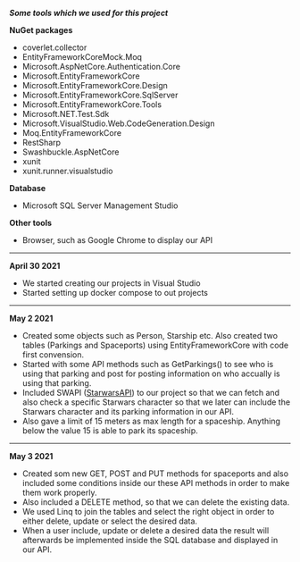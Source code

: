 ***Some tools which we used for this project***

**NuGet packages**
- coverlet.collector
- EntityFrameworkCoreMock.Moq
- Microsoft.AspNetCore.Authentication.Core
- Microsoft.EntityFrameworkCore
- Microsoft.EntityFrameworkCore.Design
- Microsoft.EntityFrameworkCore.SqlServer
- Microsoft.EntityFrameworkCore.Tools
- Microsoft.NET.Test.Sdk
- Microsoft.VisualStudio.Web.CodeGeneration.Design
- Moq.EntityFrameworkCore
- RestSharp
- Swashbuckle.AspNetCore
- xunit
- xunit.runner.visualstudio

**Database**
- Microsoft SQL Server Management Studio

**Other tools**
- Browser, such as Google Chrome to display our API

---

**April 30 2021**

- We started creating our projects in Visual Studio
- Started setting up docker compose to out projects

---

**May 2 2021**

- Created some objects such as Person, Starship etc. Also created two tables (Parkings and Spaceports) using EntityFrameworkCore with code first convension. 
- Started with some API methods such as GetParkings() to see who is using that parking and post for posting information on who accually is using that parking.  
- Included SWAPI ([StarwarsAPI](https://swapi.dev/)) to our project so that we can fetch and also check a specific Starwars character so that we later can include the Starwars character and its parking information in our API.
- Also gave a limit of 15 meters as max length for a spaceship. Anything below the value 15 is able to park its spaceship. 


---

**May 3 2021**

- Created som new GET, POST and PUT methods for spaceports and also included some conditions inside our these API methods in order to make them work properly. 
- Also included a DELETE method, so that we can delete the existing data. 
-  We used Linq to join the tables and select the right object in order to either delete, update or select the desired data.
-  When a user include, update or delete a desired data the result will afterwards be implemented inside the SQL database and displayed in our API.
